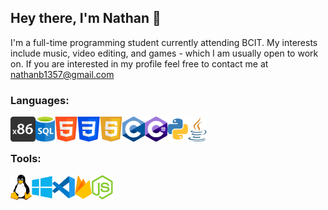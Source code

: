## Hey there, I'm Nathan 👋

I'm a full-time programming student currently attending BCIT. My interests include music, video editing, and games - which I am usually open to work on.
If you are interested in my profile feel free to contact me at [nathanb1357@gmail.com](https://nathanb1357@gmail.com)

### Languages:
<img align="left" alt="x86" height="40px" src="https://github.com/nathanb1357/nathanb1357/blob/main/Images/x86.png" />
<img align="left" alt="SQL" height="40px" src="https://github.com/nathanb1357/nathanb1357/blob/main/Images/sql.png" />
<img align="left" alt="HTML" height="40px" src="https://github.com/nathanb1357/nathanb1357/blob/main/Images/html.png" />
<img align="left" alt="CSS" height="40px" src="https://github.com/nathanb1357/nathanb1357/blob/main/Images/css.png" />
<img align="left" alt="JavaScript" height="40px" src="https://github.com/nathanb1357/nathanb1357/blob/main/Images/javascript.png" />
<img align="left" alt="C" height="40px" src="https://github.com/nathanb1357/nathanb1357/blob/main/Images/c.png" />
<img align="left" alt="Csharp" height="40px" src="https://github.com/nathanb1357/nathanb1357/blob/main/Images/csharp.png" />
<img align="left" alt="Python" height="40px" src="https://github.com/nathanb1357/nathanb1357/blob/main/Images/python.png" />
<img align="left" alt="Java" height="40px" src="https://github.com/nathanb1357/nathanb1357/blob/main/Images/java.png" />
<br/><br/>

### Tools:
<img align="left" alt="Linux" height="40px" src="https://github.com/nathanb1357/nathanb1357/blob/main/Images/linux.png" />
<img align="left" alt="Windows" height="40px" src="https://github.com/nathanb1357/nathanb1357/blob/main/Images/windows.png" />
<img align="left" alt="Visual Studio Code" height="40px" src="https://github.com/nathanb1357/nathanb1357/blob/main/Images/vscode.png" />
<img align="left" alt="Firebase" height="40px" src="https://github.com/nathanb1357/nathanb1357/blob/main/Images/firebase.png" />
<img align="left" alt="Node.js" height="40px" src="https://github.com/nathanb1357/nathanb1357/blob/main/Images/node.png" />
<br/><br/><br/><br/>
